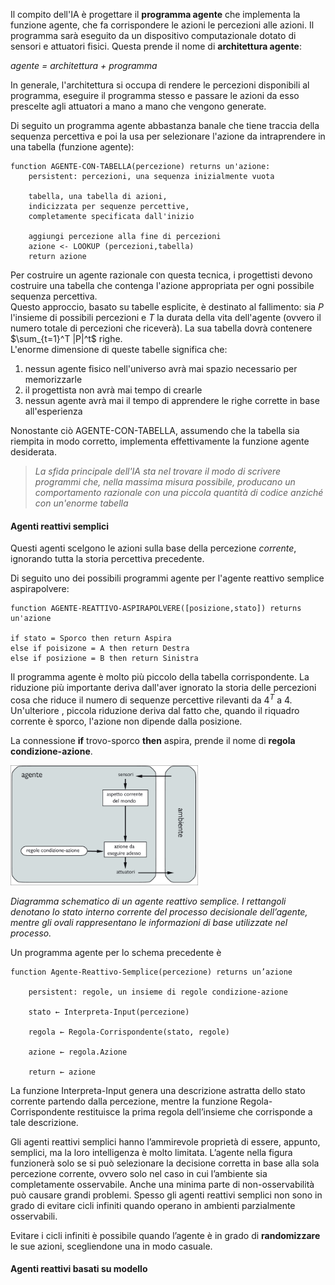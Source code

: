 Il compito dell'IA è progettare il **programma agente** che implementa la funzione agente, che fa corrispondere le azioni le percezioni alle azioni. Il programma sarà eseguito da un dispositivo computazionale dotato di sensori e attuatori fisici. Questa prende il nome di **architettura agente**:  

*agente = architettura + programma*   

In generale, l'architettura si occupa di rendere le percezioni disponibili al programma, eseguire il programma stesso e passare le azioni da esso prescelte agli attuatori a mano a mano che vengono generate.  

Di seguito un programma agente abbastanza banale che tiene traccia della sequenza percettiva e poi la usa per selezionare l'azione da intraprendere in una tabella (funzione agente):  

``` 
function AGENTE-CON-TABELLA(percezione) returns un'azione:
    persistent: percezioni, una sequenza inizialmente vuota
    
    tabella, una tabella di azioni, 
    indicizzata per sequenze percettive, 
    completamente specificata dall'inizio
    
    aggiungi percezione alla fine di percezioni  
    azione <- LOOKUP (percezioni,tabella)
    return azione
```

Per costruire un agente razionale con questa tecnica, i progettisti devono costruire una tabella che contenga l'azione appropriata per ogni possibile sequenza percettiva.  
Questo approccio, basato su tabelle esplicite, è destinato al fallimento: sia $P$ l'insieme di possibili percezioni e $T$ la durata della vita dell'agente (ovvero il numero totale di percezioni che riceverà). La sua tabella dovrà contenere $\sum_{t=1}^T |P|^t$ righe.  
L'enorme dimensione di queste tabelle significa che:  
1. nessun agente fisico nell'universo avrà mai spazio necessario per memorizzarle  
2. il progettista non avrà mai tempo di crearle  
3. nessun agente avrà mai il tempo di apprendere le righe corrette in base all'esperienza  

Nonostante ciò AGENTE-CON-TABELLA, assumendo che la tabella sia riempita in modo corretto, implementa effettivamente la funzione agente desiderata.  

>*La sfida principale dell'IA sta nel trovare il modo di scrivere programmi che, nella massima misura possibile, producano un comportamento razionale con una piccola quantità di codice anziché con un'enorme tabella*  

#### Agenti reattivi semplici  
Questi agenti scelgono le azioni sulla base della percezione *corrente*, ignorando tutta la storia percettiva precedente.  

Di seguito uno dei possibili programmi agente per l'agente reattivo semplice aspirapolvere:  

```
function AGENTE-REATTIVO-ASPIRAPOLVERE([posizione,stato]) returns un'azione  

if stato = Sporco then return Aspira  
else if poisizone = A then return Destra  
else if posizione = B then return Sinistra  
```
Il programma agente è molto più piccolo della tabella corrispondente. La riduzione più importante deriva dall'aver ignorato la storia delle percezioni cosa che riduce il numero di sequenze percettive rilevanti da $4^T$ a $4$. Un'ulteriore , piccola riduzione deriva dal fatto che, quando il riquadro corrente è sporco, l'azione non dipende dalla posizione.  

La connessione **if** trovo-sporco **then** aspira, prende il nome di **regola condizione-azione**.

<img src="./screen/image.png" width=300>  

*Diagramma schematico di un agente reattivo semplice. I rettangoli denotano lo stato interno corrente del processo decisionale dell’agente, mentre gli ovali rappresentano le informazioni di base utilizzate nel processo.*  

Un programma agente per lo schema precedente è  

```
function Agente-Reattivo-Semplice(percezione) returns un’azione
 
	persistent: regole, un insieme di regole condizione-azione

	stato ← Interpreta-Input(percezione)
 
	regola ← Regola-Corrispondente(stato, regole)
 
	azione ← regola.Azione
 
	return ← azione
```  
La funzione Interpreta-Input genera una descrizione astratta dello stato corrente partendo dalla percezione, mentre la funzione Regola-Corrispondente restituisce la prima regola dell’insieme che corrisponde a tale descrizione.  


Gli agenti reattivi semplici hanno l’ammirevole proprietà di essere, appunto, semplici, ma la loro intelligenza è molto limitata. L’agente nella figura funzionerà solo se si può selezionare la decisione corretta in base alla sola percezione corrente, ovvero solo nel caso in cui l’ambiente sia completamente osservabile. Anche una minima parte di non-osservabilità può causare grandi problemi.
Spesso gli agenti reattivi semplici non sono in grado di evitare cicli infiniti quando operano in ambienti parzialmente osservabili.

Evitare i cicli infiniti è possibile quando l’agente è in grado di **randomizzare** le sue azioni, scegliendone una in modo casuale.  

#### Agenti reattivi basati su modello